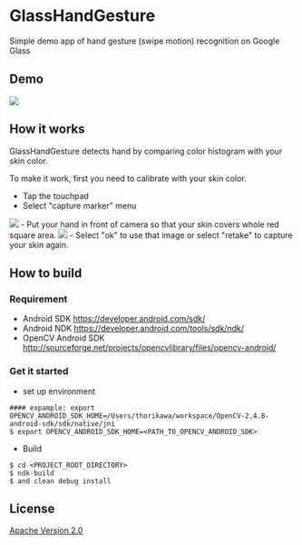 GlassHandGesture
================

Simple demo app of hand gesture (swipe motion) recognition on Google Glass

## Demo
<a href="https://www.youtube.com/watch?v=g2gWza8Z7ig"><img src="http://thorikawa.github.io/GlassHandGesture/img/youtube.png" /></a>

## How it works
GlassHandGesture detects hand by comparing color histogram with your skin color. 

To make it work, first you need to calibrate with your skin color.
- Tap the touchpad
- Select "capture marker" menu
<img src="http://thorikawa.github.io/GlassHandGesture/img/capture_marker.png" />
- Put your hand in front of camera so that your skin covers whole red square area.
<img src="http://thorikawa.github.io/GlassHandGesture/img/skin_capture.png" />
- Select "ok" to use that image or select "retake" to capture your skin again.

## How to build
### Requirement
* Android SDK <https://developer.android.com/sdk/>
* Android NDK <https://developer.android.com/tools/sdk/ndk/>
* OpenCV Android SDK <http://sourceforge.net/projects/opencvlibrary/files/opencv-android/>

### Get it started

* set up environment
```
#### expample: export OPENCV_ANDROID_SDK_HOME=/Users/thorikawa/workspace/OpenCV-2.4.8-android-sdk/sdk/native/jni
$ export OPENCV_ANDROID_SDK_HOME=<PATH_TO_OPENCV_ANDROID_SDK>
```
* Build
```
$ cd <PROJECT_ROOT_DIRECTORY>
$ ndk-build
$ and clean debug install
```

## License

[Apache Version 2.0](http://www.apache.org/licenses/LICENSE-2.0.html)
